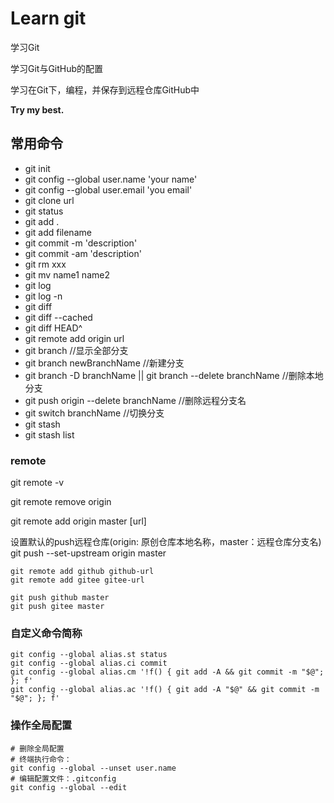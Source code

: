 # Learn git

学习Git

学习Git与GitHub的配置

学习在Git下，编程，并保存到远程仓库GitHub中

**Try my best.**

## 常用命令

- git init
- git config --global user.name 'your name'
- git config --global user.email 'you email'
- git clone url
- git status
- git add .
- git add filename
- git commit -m 'description'
- git commit -am 'description'
- git rm xxx
- git mv name1 name2
- git log
- git log -n
- git diff
- git diff --cached
- git diff HEAD^
- git remote add origin url
- git branch   //显示全部分支
- git branch newBranchName  //新建分支
- git branch -D branchName || git branch --delete branchName  //删除本地分支
- git push origin --delete branchName  //删除远程分支名
- git switch branchName //切换分支
- git stash
- git stash list

### remote

git remote -v

git remote remove origin

git remote add origin master [url]

设置默认的push远程仓库(origin: 原创仓库本地名称，master：远程仓库分支名)
git push --set-upstream origin master

```shell
git remote add github github-url
git remote add gitee gitee-url

git push github master
git push gitee master
```

### 自定义命令简称

```shell
git config --global alias.st status
git config --global alias.ci commit
git config --global alias.cm '!f() { git add -A && git commit -m "$@"; }; f'
git config --global alias.ac '!f() { git add -A "$@" && git commit -m "$@"; }; f'
```

### 操作全局配置

```shell
# 删除全局配置
# 终端执行命令：
git config --global --unset user.name
# 编辑配置文件：.gitconfig
git config --global --edit
```
